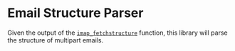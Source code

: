 # Email Structure Parser
Given the output of the [`imap_fetchstructure`](https://secure.php.net/manual/en/function.imap-fetchstructure.php) function, this library will parse the structure of multipart emails.

